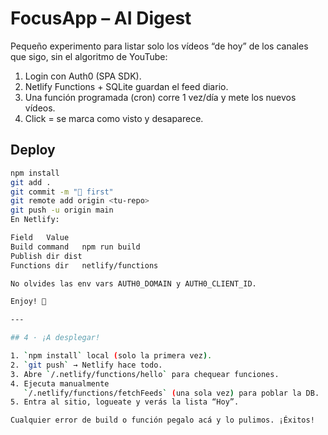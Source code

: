 
# FocusApp – AI Digest

Pequeño experimento para listar solo los vídeos “de hoy” de los canales
que sigo, sin el algoritmo de YouTube:

1. Login con Auth0 (SPA SDK).
2. Netlify Functions + SQLite guardan el feed diario.
3. Una función programada (cron) corre 1 vez/día y mete los nuevos vídeos.
4. Click = se marca como visto y desaparece.

## Deploy

```bash
npm install
git add .
git commit -m "🎉 first"
git remote add origin <tu-repo>
git push -u origin main
En Netlify:

Field	Value
Build command	npm run build
Publish dir	dist
Functions dir	netlify/functions

No olvides las env vars AUTH0_DOMAIN y AUTH0_CLIENT_ID.

Enjoy! 🚀

---

## 4 · ¡A desplegar!

1. `npm install` local (solo la primera vez).  
2. `git push` → Netlify hace todo.  
3. Abre `/.netlify/functions/hello` para chequear funciones.  
4. Ejecuta manualmente  
   `/.netlify/functions/fetchFeeds` (una sola vez) para poblar la DB.  
5. Entra al sitio, logueate y verás la lista “Hoy”.

Cualquier error de build o función pegalo acá y lo pulimos. ¡Éxitos!

